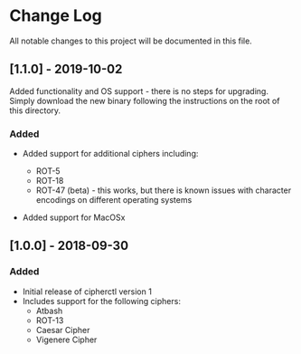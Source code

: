 
# Change Log
All notable changes to this project will be documented in this file.
 
## [1.1.0] - 2019-10-02
  
Added functionality and OS support - there is no steps for upgrading. Simply download the new binary following the instructions on the root of this directory.
 
### Added
 
 - Added support for additional ciphers including:
    - ROT-5
    - ROT-18
    - ROT-47 (beta) - this works, but there is known issues with character encodings on different operating systems

- Added support for MacOSx
 
## [1.0.0] - 2018-09-30
 
### Added

- Initial release of cipherctl version 1
- Includes support for the following ciphers:
    - Atbash
    - ROT-13
    - Caesar Cipher
    - Vigenere Cipher